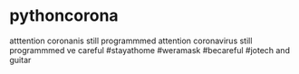 # pythoncorona
atttention coronanis still programmmed
attention coronavirus still programmmed
ve careful
#stayathome
#weramask
#becareful
#jotech and guitar

